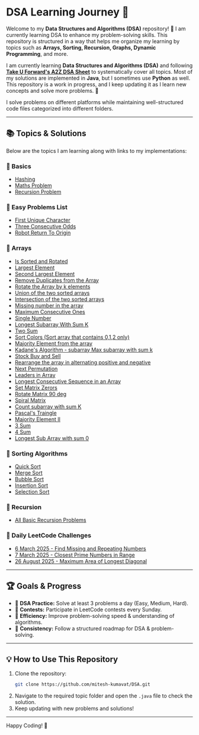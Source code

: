 # DSA Learning Journey 🚀

Welcome to my **Data Structures and Algorithms (DSA)** repository! 🎯 I am currently learning DSA to enhance my problem-solving skills. This repository is structured in a way that helps me organize my learning by topics such as **Arrays, Sorting, Recursion, Graphs, Dynamic Programming**, and more.

I am currently learning **Data Structures and Algorithms (DSA)** and following **[Take U Forward's A2Z DSA Sheet](https://takeuforward.org/strivers-a2z-dsa-course/strivers-a2z-dsa-course-sheet-2)** to systematically cover all topics. Most of my solutions are implemented in **Java**, but I sometimes use **Python** as well. This repository is a work in progress, and I keep updating it as I learn new concepts and solve more problems. 🎯

I solve problems on different platforms while maintaining well-structured code files categorized into different folders.

---

## 📚 Topics & Solutions
Below are the topics I am learning along with links to my implementations:

### 🔹 Basics
- [Hashing](Basics_of_DSA/Hashing/Hash.java)
- [Maths Problem](Basics_of_DSA/Maths)
- [Recursion Problem](Basics_of_DSA/Recursion)

### 🔹 Easy Problems List
- [First Unique Character](Easy/first_unique.py)
- [Three Consecutive Odds](Easy/ThreeOdd.java)
- [Robot Return To Origin](Easy/RobotReturnOrigin.java)

### 🔹 Arrays
- [Is Sorted and Rotated](Array/IsSorted.java)
- [Largest Element](Array/LargestElement.java)
- [Second Largest Element](Array/SecondLargest.java)
- [Remove Duplicates from the Array](Array/RemoveDuplicates.java)
- [Rotate the Array by k elements](Array/RotateArray.java)
- [Union of the two sorted arrays](Array/UnionArray.java)
- [Intersection of the two sorted arrays](Array/IntersectionArray.java)
- [Missing number in the array](Array/MissingNumber.java)
- [Maximum Consecutive Ones](Array/MaxOnes.java)
- [Single Number](Array/SingleNumber.java)
- [Longest Subarray With Sum K](Array/LongestSubArray.java)
- [Two Sum](Array/TwoSum.java)
- [Sort Colors (Sort array that contains 0,1,2 only)](Array/SortColors.java)
- [Majority Element from the array](Array/MajorityElement.java)
- [Kadane's Algorithm - subarray Max subarray with sum k](Array/KadanesAlgo.java)
- [Stock Buy and Sell](Array/StockBuySell.java)
- [Rearrange the array in alternating positive and negative](Array/RearrangeArray.java)
- [Next Permutation](Array/NextPermutation.java)
- [Leaders in Array](Array/LeadersInArray.java)
- [Longest Consecutive Sequence in an Array](Array/LongestConsecutive.java)
- [Set Matrix Zerors](Array/SetZeros.java)
- [Rotate Matrix 90 deg](Array/RotateMatrix.java)
- [Spiral Matrix](Array/SpiralMatrix.java)
- [Count subarray with sum K](Array/CountSubArray.java)
- [Pascal's Traingle](Array/PascalTriangle.java)
- [Majority Element II ](Array/MajorityElement2.java)
- [3 Sum](Array/ThreeSum.java)
- [4 Sum](Array/FourSum.java)
- [Longest Sub Array with sum 0](Array/LongestSubArrWithSum0.java)

### 🔹 Sorting Algorithms
- [Quick Sort](Sorting/QuickSort.java)
- [Merge Sort](Sorting/MergeSort.java)
- [Bubble Sort](Sorting/BubbleSort.java)
- [Insertion Sort](Sorting/InsertionSort.java)
- [Selection Sort](Sorting/SelectionSort.java)

### 🔹 Recursion
- [All Basic Recursion Problems](Basics_of_DSA/Recursion/Recursion.java)

### 🔹 Daily LeetCode Challenges
- [6 March 2025 - Find Missing and Repeating Numbers](Leetcode_Daily/FindMissingAndRepeating.java)
- [7 March 2025 - Closest Prime Numbers in Range](Leetcode_Daily/ClosestPrimeNumber.java)
- [26 August 2025 - Maximum Area of Longest Diagonal](Leetcode_Daily/AreaOfMaxDiagonal.java)

---


## 🏆 Goals & Progress
- 📌 **DSA Practice:** Solve at least 3 problems a day (Easy, Medium, Hard).
- 📌 **Contests:** Participate in LeetCode contests every Sunday.
- 📌 **Efficiency:** Improve problem-solving speed & understanding of algorithms.
- 📌 **Consistency:** Follow a structured roadmap for DSA & problem-solving.

---

## 💡 How to Use This Repository
1. Clone the repository:
   ```sh
   git clone https://github.com/mitesh-kumavat/DSA.git
   ```
2. Navigate to the required topic folder and open the `.java` file to check the solution.
3. Keep updating with new problems and solutions!

---

Happy Coding! 🚀

